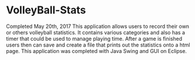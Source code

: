 # VolleyBall-Stats

Completed May 20th, 2017 
This application allows users to record their own or others volleyball statistics. It contains various categories and also
has a timer that could be used to manage playing time. After a game is finished users then can save and create a file that prints 
out the statistics onto a html page. This application was completed with Java Swing and GUI on Eclipse. 
